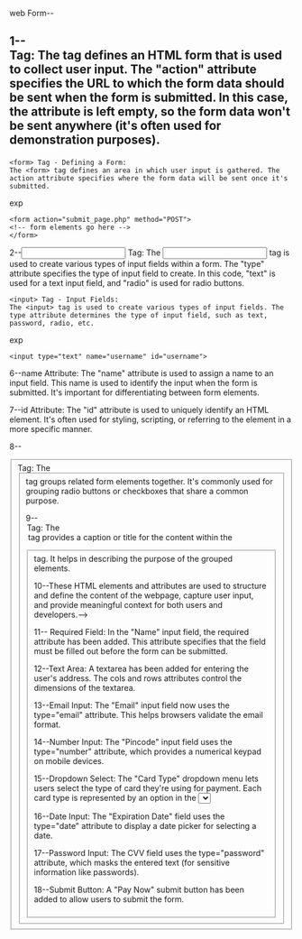 

web Form--

1--<form> Tag: The <form> tag defines an HTML form that is used to collect user input. The "action" attribute specifies the URL to which the form data should be sent when the form is submitted. In this case, the attribute is left empty, so the form data won't be sent anywhere (it's often used for demonstration purposes).
-----------------
    <form> Tag - Defining a Form:
    The <form> tag defines an area in which user input is gathered. The action attribute specifies where the form data will be sent once it's submitted.
exp

    <form action="submit_page.php" method="POST">
    <!-- form elements go here -->
    </form>

        


2--<input> Tag: The <input> tag is used to create various types of input fields within a form. The "type" attribute specifies the type of input field to create. In this code, "text" is used for a text input field, and "radio" is used for radio buttons.

    <input> Tag - Input Fields:
    The <input> tag is used to create various types of input fields. The type attribute determines the type of input field, such as text, password, radio, etc.
exp
       
    <input type="text" name="username" id="username">


6--name Attribute: The "name" attribute is used to assign a name to an input field. This name is used to identify the input when the form is submitted. It's important for differentiating between form elements.

7--id Attribute: The "id" attribute is used to uniquely identify an HTML element. It's often used for styling, scripting, or referring to the element in a more specific manner.

8--<fieldset> Tag: The <fieldset> tag groups related form elements together. It's commonly used for grouping radio buttons or checkboxes that share a common purpose.

9--<legend> Tag: The <legend> tag provides a caption or title for the content within the <fieldset> tag. It helps in describing the purpose of the grouped elements.

10--These HTML elements and attributes are used to structure and define the content of the webpage, capture user input, and provide meaningful context for both users and developers.-->



11-- Required Field: In the "Name" input field, the required attribute has been added. This attribute specifies that the field must be filled out before the form can be submitted.

12--Text Area: A textarea has been added for entering the user's address. The cols and rows attributes control the dimensions of the textarea.

13--Email Input: The "Email" input field now uses the type="email" attribute. This helps browsers validate the email format.

14--Number Input: The "Pincode" input field uses the type="number" attribute, which provides a numerical keypad on mobile devices.

15--Dropdown Select: The "Card Type" dropdown menu lets users select the type of card they're using for payment. Each card type is represented by an option in the <select> element.

16--Date Input: The "Expiration Date" field uses the type="date" attribute to display a date picker for selecting a date.

17--Password Input: The CVV field uses the type="password" attribute, which masks the entered text (for sensitive information like passwords).

18--Submit Button: A "Pay Now" submit button has been added to allow users to submit the form.
